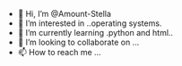 - 👋 Hi, I’m @Amount-Stella
- 👀 I’m interested in ..operating systems.
- 🌱 I’m currently learning .python and html..
- 💞️ I’m looking to collaborate on ...
- 📫 How to reach me ...

<!---
Amount-Stella/Amount-Stella is a ✨ special ✨ repository because its `README.md` (this file) appears on your GitHub profile.
You can click the Preview link to take a look at your changes.
--->
